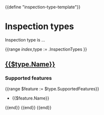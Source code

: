 {{define "inspection-type-template"}}
<!-- BEGIN GENERATED PART: inspection-type-header -->
# Inspection types

Inspection type is ...

<!-- END GENERATED PART: inspection-type-header -->
{{range $index,$type := .InspectionTypes }}
<!-- BEGIN GENERATED PART: inspection-type-element-header-{{$type.ID}} -->
## [{{$type.Name}}](#{{$type.ID}})

### Supported features

<!-- END GENERATED PART: inspection-type-element-header-{{$type.ID}} -->

{{range $feature := $type.SupportedFeatures}}
<!-- BEGIN GENERATED PART: inspection-type-element-header-{{$type.ID}}-{{$feature.ID}} -->
* {{$feature.Name}}
<!-- END GENERATED PART: inspection-type-element-header-{{$type.ID}}-{{$feature.ID}} -->
{{end}}
{{end}}
{{end}}